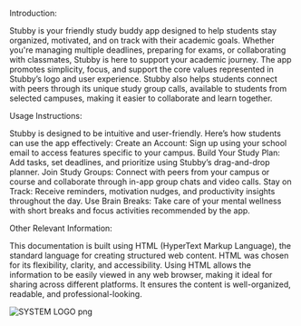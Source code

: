 Introduction:

Stubby is your friendly study buddy app designed to help students stay organized, motivated, and on track with their academic goals. Whether you're managing multiple deadlines, preparing for exams, or collaborating with classmates, Stubby is here to support your academic journey.
The app promotes simplicity, focus, and support the core values represented in Stubby’s logo and user experience. Stubby also helps students connect with peers through its unique study group calls, available to students from selected campuses, making it easier to collaborate and learn together.

Usage Instructions:

Stubby is designed to be intuitive and user-friendly. Here’s how students can use the app effectively:
Create an Account: Sign up using your school email to access features specific to your campus.
Build Your Study Plan: Add tasks, set deadlines, and prioritize using Stubby’s drag-and-drop planner.
Join Study Groups: Connect with peers from your campus or course and collaborate through in-app group chats and video calls.
Stay on Track: Receive reminders, motivation nudges, and productivity insights throughout the day.
Use Brain Breaks: Take care of your mental wellness with short breaks and focus activities recommended by the app.

Other Relevant Information:

This documentation is built using HTML (HyperText Markup Language), the standard language for creating structured web content. HTML was chosen for its flexibility, clarity, and accessibility. Using HTML allows the information to be easily viewed in any web browser, making it ideal for sharing across different platforms. It ensures the content is well-organized, readable, and professional-looking.

![SYSTEM LOGO png](https://github.com/user-attachments/assets/4eadb9ae-a891-4878-b84d-13847f099f7b)
